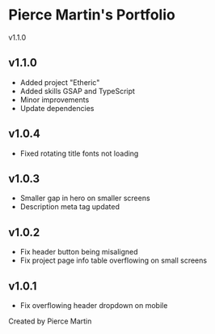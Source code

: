 # Pierce Martin's Portfolio

v1.1.0

## v1.1.0
* Added project "Etheric"
* Added skills GSAP and TypeScript
* Minor improvements
* Update dependencies

## v1.0.4
* Fixed rotating title fonts not loading

## v1.0.3

* Smaller gap in hero on smaller screens
* Description meta tag updated

## v1.0.2

* Fix header button being misaligned
* Fix project page info table overflowing on small screens

## v1.0.1

* Fix overflowing header dropdown on mobile

Created by Pierce Martin
